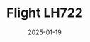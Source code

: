 ---
layout: photo-detail
title: "Flight LH722"
date: 2025-01-19
collection: photos
header:
  teaser: "https://kw-aviation.oss-cn-beijing.aliyuncs.com/25.1.19.LH772.jpg"
shooting_date: 2025-01-19
flight_number: "LH722"
origin_destination: "MUC-PEK"
registration_number: ""
aircraft_type: "Airbus A350-900"
livery: ""
---